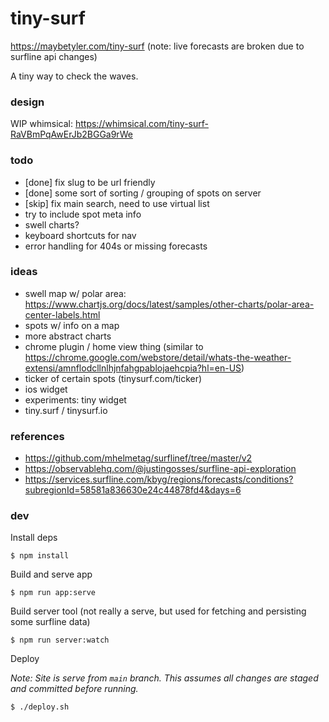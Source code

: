 # tiny-surf

https://maybetyler.com/tiny-surf (note: live forecasts are broken due to surfline api changes)

A tiny way to check the waves. 

### design

WIP whimsical: https://whimsical.com/tiny-surf-RaVBmPqAwErJb2BGGa9rWe

### todo
* [done] fix slug to be url friendly
* [done] some sort of sorting / grouping of spots on server
* [skip] fix main search, need to use virtual list
* try to include spot meta info
* swell charts?
* keyboard shortcuts for nav
* error handling for 404s or missing forecasts

### ideas

* swell map w/ polar area: https://www.chartjs.org/docs/latest/samples/other-charts/polar-area-center-labels.html
* spots w/ info on a map
* more abstract charts
* chrome plugin / home view thing (similar to https://chrome.google.com/webstore/detail/whats-the-weather-extensi/amnflodcllnlhjnfahgpablojaehcpia?hl=en-US)
* ticker of certain spots (tinysurf.com/ticker)
* ios widget
* experiments: tiny widget
* tiny.surf / tinysurf.io

### references

* https://github.com/mhelmetag/surflinef/tree/master/v2
* https://observablehq.com/@justingosses/surfline-api-exploration
* https://services.surfline.com/kbyg/regions/forecasts/conditions?subregionId=58581a836630e24c44878fd4&days=6

### dev

Install deps

```
$ npm install
```

Build and serve app

```
$ npm run app:serve
```

Build server tool (not really a serve, but used for fetching and persisting some surfline data)

```
$ npm run server:watch
```

Deploy

*Note: Site is serve from `main` branch. This assumes all changes are staged and committed before running.*

```
$ ./deploy.sh
```
